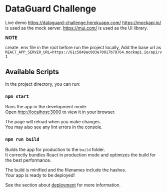 # DataGuard Challenge

Live demo https://dataguard-challenge.herokuapp.com/
https://mockapi.io/ is used as the mock server. 
https://mui.com/ is used as the UI library. 

**NOTE**

create .env file in the root before run the project locally, Add the base url as `REACT_APP_SERVER_URL=https://61c5848ac003e70017b79764.mockapi.io/api/v1`
## Available Scripts 

In the project directory, you can run:

### `npm start`

Runs the app in the development mode.\
Open [http://localhost:3000](http://localhost:3000) to view it in your browser.

The page will reload when you make changes.\
You may also see any lint errors in the console.

### `npm run build`

Builds the app for production to the `build` folder.\
It correctly bundles React in production mode and optimizes the build for the best performance.

The build is minified and the filenames include the hashes.\
Your app is ready to be deployed!

See the section about [deployment](https://facebook.github.io/create-react-app/docs/deployment) for more information.

